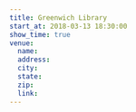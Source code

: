 ```yaml
---
title: Greenwich Library
start_at: 2018-03-13 18:30:00
show_time: true
venue:
  name:
  address:
  city:
  state:
  zip:
  link:
---
```



